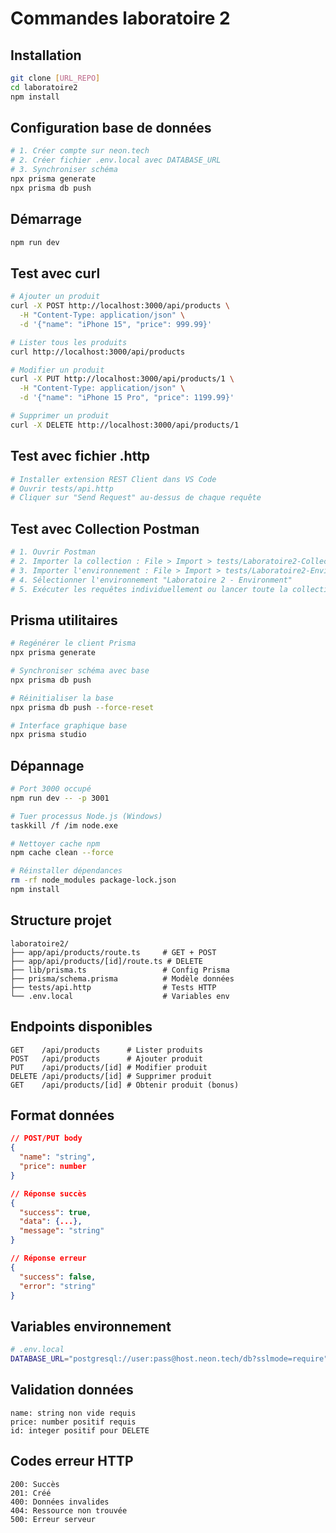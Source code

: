 # Commandes laboratoire 2

## Installation

```bash
git clone [URL_REPO]
cd laboratoire2
npm install
```

## Configuration base de données

```bash
# 1. Créer compte sur neon.tech
# 2. Créer fichier .env.local avec DATABASE_URL
# 3. Synchroniser schéma
npx prisma generate
npx prisma db push
```

## Démarrage

```bash
npm run dev
```

## Test avec curl

```bash
# Ajouter un produit
curl -X POST http://localhost:3000/api/products \
  -H "Content-Type: application/json" \
  -d '{"name": "iPhone 15", "price": 999.99}'

# Lister tous les produits
curl http://localhost:3000/api/products

# Modifier un produit
curl -X PUT http://localhost:3000/api/products/1 \
  -H "Content-Type: application/json" \
  -d '{"name": "iPhone 15 Pro", "price": 1199.99}'

# Supprimer un produit
curl -X DELETE http://localhost:3000/api/products/1
```

## Test avec fichier .http

```bash
# Installer extension REST Client dans VS Code
# Ouvrir tests/api.http
# Cliquer sur "Send Request" au-dessus de chaque requête
```

## Test avec Collection Postman

```bash
# 1. Ouvrir Postman
# 2. Importer la collection : File > Import > tests/Laboratoire2-Collection.postman_collection.json
# 3. Importer l'environnement : File > Import > tests/Laboratoire2-Environment.postman_environment.json
# 4. Sélectionner l'environnement "Laboratoire 2 - Environment"
# 5. Exécuter les requêtes individuellement ou lancer toute la collection
```

## Prisma utilitaires

```bash
# Regénérer le client Prisma
npx prisma generate

# Synchroniser schéma avec base
npx prisma db push

# Réinitialiser la base
npx prisma db push --force-reset

# Interface graphique base
npx prisma studio
```

## Dépannage

```bash
# Port 3000 occupé
npm run dev -- -p 3001

# Tuer processus Node.js (Windows)
taskkill /f /im node.exe

# Nettoyer cache npm
npm cache clean --force

# Réinstaller dépendances
rm -rf node_modules package-lock.json
npm install
```

## Structure projet

```
laboratoire2/
├── app/api/products/route.ts     # GET + POST
├── app/api/products/[id]/route.ts # DELETE
├── lib/prisma.ts                 # Config Prisma
├── prisma/schema.prisma          # Modèle données
├── tests/api.http                # Tests HTTP
└── .env.local                    # Variables env
```

## Endpoints disponibles

```
GET    /api/products      # Lister produits
POST   /api/products      # Ajouter produit
PUT    /api/products/[id] # Modifier produit
DELETE /api/products/[id] # Supprimer produit
GET    /api/products/[id] # Obtenir produit (bonus)
```

## Format données

```json
// POST/PUT body
{
  "name": "string",
  "price": number
}

// Réponse succès
{
  "success": true,
  "data": {...},
  "message": "string"
}

// Réponse erreur
{
  "success": false,
  "error": "string"
}
```

## Variables environnement

```bash
# .env.local
DATABASE_URL="postgresql://user:pass@host.neon.tech/db?sslmode=require"
```

## Validation données

```
name: string non vide requis
price: number positif requis
id: integer positif pour DELETE
```

## Codes erreur HTTP

```
200: Succès
201: Créé
400: Données invalides
404: Ressource non trouvée
500: Erreur serveur
```